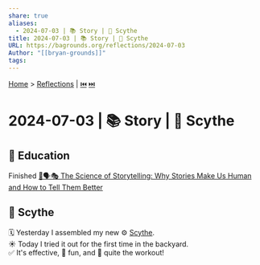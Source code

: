 ```yaml
---
share: true
aliases:
  - 2024-07-03 | 📚 Story | 🌾 Scythe
title: 2024-07-03 | 📚 Story | 🌾 Scythe
URL: https://bagrounds.org/reflections/2024-07-03
Author: "[[bryan-grounds]]"
tags: 
---
```

[Home](../index.md) > [Reflections](./index.md) | [⏮️](./2024-07-02.md) [⏭️](./2024-07-04.md)  
# 2024-07-03 | 📚 Story | 🌾 Scythe  
## 🧠 Education  
Finished [🔬🗣️🎭 The Science of Storytelling: Why Stories Make Us Human and How to Tell Them Better](../books/the-science-of-storytelling.md)  
  
## 🌾 Scythe  
🗓️ Yesterday I assembled my new ⚙️ [Scythe](http://scythesupply.com).  
☀️ Today I tried it out for the first time in the backyard.   
✅ It's effective, 🥳 fun, and 💪 quite the workout!